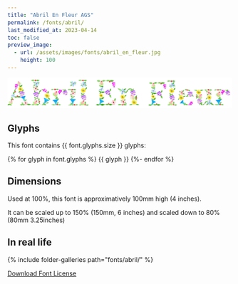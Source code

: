 ```yaml
---
title: "Abril En Fleur AGS"
permalink: /fonts/abril/
last_modified_at: 2023-04-14
toc: false
preview_image:
  - url: /assets/images/fonts/abril_en_fleur.jpg
    height: 100
---
```

![April En Fleur AGS](/assets/images/fonts/abril_en_fleur.jpg)

## Glyphs

This font contains {{ font.glyphs.size }} glyphs:

{% for glyph in font.glyphs %} {{ glyph }} {%- endfor %}



## Dimensions

Used at 100%, this font is approximatively 100mm high (4 inches). 

It can be scaled up to 150%  (150mm, 6 inches) and scaled down to 80% (80mm  3.25inches)


## In real life

{% include folder-galleries path="fonts/abril/" %}



[Download Font License](https://github.com/inkstitch/inkstitch/tree/main/fonts/abril/LICENSE)
